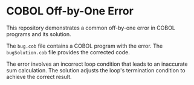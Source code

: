 # COBOL Off-by-One Error

This repository demonstrates a common off-by-one error in COBOL programs and its solution.

The `bug.cob` file contains a COBOL program with the error.  The `bugSolution.cob` file provides the corrected code.

The error involves an incorrect loop condition that leads to an inaccurate sum calculation. The solution adjusts the loop's termination condition to achieve the correct result.